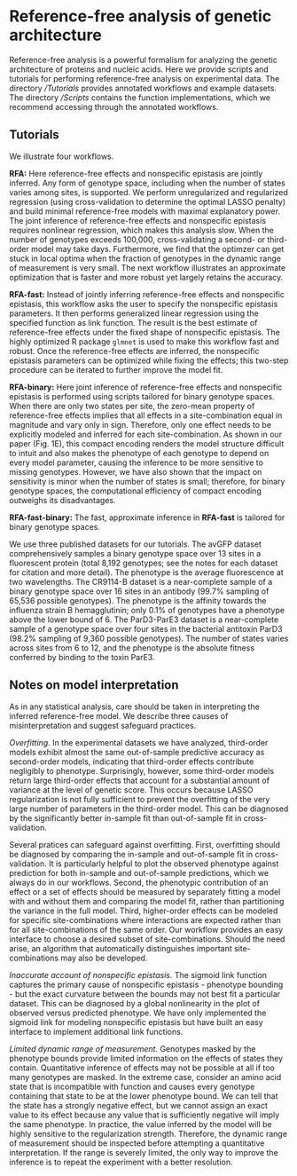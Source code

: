 # Reference-free analysis of genetic architecture

Reference-free analysis is a powerful formalism for analyzing the genetic architecture of proteins and nucleic acids. Here we provide scripts and tutorials for performing reference-free analysis on experimental data. The directory */Tutorials* provides annotated workflows and example datasets. The directory */Scripts* contains the function implementations, which we recommend accessing through the annotated workflows.

## Tutorials
We illustrate four workflows.

**RFA:** Here reference-free effects and nonspecific epistasis are jointly inferred. Any form of genotype space, including when the number of states varies among sites, is supported. We perform unregularized and regularized regression (using cross-validation to determine the optimal LASSO penalty) and build minimal reference-free models with maximal explanatory power. The joint inference of reference-free effects and nonspecific epistasis requires nonlinear regression, which makes this analysis slow. When the number of genotypes exceeds 100,000, cross-validating a second- or third-order model may take days. Furthermore, we find that the optimzer can get stuck in local optima when the fraction of genotypes in the dynamic range of measurement is very small. The next workflow illustrates an approximate optimization that is faster and more robust yet largely retains the accuracy.

**RFA-fast:** Instead of jointly inferring reference-free effects and nonspecific epistasis, this workflow asks the user to specify the nonspecific epistasis parameters. It then performs generalized linear regression using the specified function as link function. The result is the best estimate of reference-free effects under the fixed shape of nonspecific epistasis. The highly optimized R package `glmnet` is used to make this workflow fast and robust. Once the reference-free effects are inferred, the nonspecific epistasis parameters can be optimized while fixing the effects; this two-step procedure can be iterated to further improve the model fit.

**RFA-binary:** Here joint inference of reference-free effects and nonspecific epistasis is performed using scripts tailored for binary genotype spaces. When there are only two states per site, the zero-mean property of reference-free effects implies that all effects in a site-combination equal in magnitude and vary only in sign. Therefore, only one effect needs to be explicitly modeled and inferred for each site-combination. As shown in our paper (Fig. 1E), this compact encoding renders the model structure difficult to intuit and also makes the phenotype of each genotype to depend on every model parameter, causing the inference to be more sensitive to missing genotypes. However, we have also shown that the impact on sensitivity is minor when the number of states is small; therefore, for binary genotype spaces, the computational efficiency of compact encoding outweighs its disadvantages.

**RFA-fast-binary:** The fast, approximate inference in **RFA-fast** is tailored for binary genotype spaces.

We use three published datasets for our tutorials. The avGFP dataset comprehensively samples a binary genotype space over 13 sites in a fluorescent protein (total 8,192 genotypes; see the notes for each dataset for citation and more detail). The phenotype is the average fluorescence at two wavelengths. The CR9114-B dataset is a near-complete sample of a binary genotype space over 16 sites in an antibody (99.7% sampling of 65,536 possible genotypes). The phenotype is the affinity towards the influenza strain B hemagglutinin; only 0.1% of genotypes have a phenotype above the lower bound of 6. The ParD3-ParE3 dataset is a near-complete sample of a genotype space over four sites in the bacterial antitoxin ParD3 (98.2% sampling of 9,360 possible genotypes). The number of states varies across sites from 6 to 12, and the phenotype is the absolute fitness conferred by binding to the toxin ParE3.

## Notes on model interpretation

As in any statistical analysis, care should be taken in interpreting the inferred reference-free model. We describe three causes of misinterpretation and suggest safeguard practices.

*Overfitting.* In the experimental datasets we have analyzed, third-order models exhibit almost the same out-of-sample predictive accuracy as second-order models, indicating that third-order effects contribute negligibly to phenotype. Surprisingly, however, some third-order models return large third-order effects that account for a substantial amount of variance at the level of genetic score. This occurs because LASSO regularization is not fully sufficient to prevent the overfitting of the very large number of parameters in the third-order model. This can be diagnosed by the significantly better in-sample fit than out-of-sample fit in cross-validation.

Several pratices can safeguard against overfitting. First, overfitting should be diagnosed by comparing the in-sample and out-of-sample fit in cross-validation. It is particularly helpful to plot the observed phenotype against prediction for both in-sample and out-of-sample predictions, which we always do in our workflows. Second, the phenotypic contribution of an effect or a set of effects should be measured by separately fitting a model with and without them and comparing the model fit, rather than partitioning the variance in the full model. Third, higher-order effects can be modeled for specific site-combinations where interactions are expected rather than for all site-combinations of the same order. Our workflow provides an easy interface to choose a desired subset of site-combinations. Should the need arise, an algorithm that automatically distinguishes important site-combinations may also be developed.

*Inaccurate account of nonspecific epistasis.* The sigmoid link function captures the primary cause of nonspecific epistasis - phenotype bounding - but the exact curvature between the bounds may not best fit a particular dataset. This can be diagnosed by a global nonlinearity in the plot of observed versus predicted phenotype. We have only implemented the sigmoid link for modeling nonspecific epistasis but have built an easy interface to implement additional link functions.

*Limited dynamic range of measurement.* Genotypes masked by the phenotype bounds provide limited information on the effects of states they contain. Quantitative inference of effects may not be possible at all if too many genotypes are masked. In the extreme case, consider an amino acid state that is incompatible with function and causes every genotype containing that state to be at the lower phenotype bound. We can tell that the state has a strongly negative effect, but we cannot assign an exact value to its effect because any value that is sufficiently negative will imply the same phenotype. In practice, the value inferred by the model will be highly sensitive to the regularization strength. Therefore, the dynamic range of measurement should be inspected before attempting a quantitative interpretation. If the range is severely limited, the only way to improve the inference is to repeat the experiment with a better resolution.
